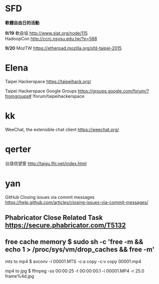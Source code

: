 


# SFD

**軟體自由日的活動**

**9/19**
軟自協 <http://www.slat.org/node/115>  
HadoopCon <http://ccrc.nsysu.edu.tw/?p=588>  

**9/20**
MozTW <https://etherpad.mozilla.org/sfd-taipei-2015>  

# Elena

Taipei Hackerspace
<https://taipeihack.org/>  

Taipei Hackerspace Google Groups
<https://groups.google.com/forum/?fromgroups#>  !forum/taipeihackerspace

# kk

WeeChat, the extensible chat client
<https://weechat.org/>  

# qerter

台語信望愛
<http://taigu.fhl.net/index.html>  

# yan

GitHub
Closing issues via commit messages
<https://help.github.com/articles/closing-issues-via-commit-messages/>  

Phabricator
Close Related Task
<https://secure.phabricator.com/T5132>  
--------
free cache memory
$ sudo sh -c 'free -m && echo 1 > /proc/sys/vm/drop_caches && free -m'
--------
mts to mp4
$ avconv -i 00001.MTS -c:a copy -c:v copy 00001.mp4

mp4 to jpg
$ ffmpeg -ss 00:00:25 -t 00:00:00.1 -i 00001.MP4 -r 25.0 frame%4d.jpg